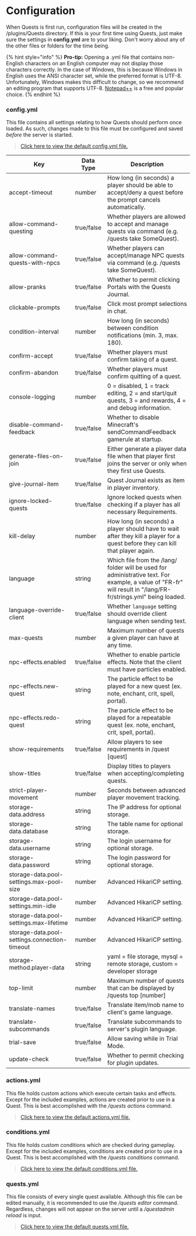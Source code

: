 # Configuration

When Quests is first run, configuration files will be created in the /plugins/Quests directory. If this is your first time using Quests, just make sure the settings in **config.yml** are to your liking. Don't worry about any of the other files or folders for the time being.

{% hint style="info" %}
**Pro-tip:** Opening a .yml file that contains non-English characters on an English computer may not display those characters correctly. In the case of Windows, this is because Windows in English uses the ANSI character set, while the preferred format is UTF-8. Unfortunately, Windows makes this difficult to change, so we recommend an editing program that supports UTF-8. [Notepad++](https://notepad-plus-plus.org/) is a free and popular choice.
{% endhint %}

### config.yml

This file contains all settings relating to how Quests should perform once loaded. As such, changes made to this file must be configured and saved _before_ the server is started.

> [Click here to view the default config.yml file.](https://github.com/PikaMug/Quests/blob/main/core/src/main/resources/config.yml)

| Key                                           | Data Type  | Description                                                                                                                                                    |
| --------------------------------------------- | ---------- | -------------------------------------------------------------------------------------------------------------------------------------------------------------- |
| accept-timeout                                | number     | How long (in seconds) a player should be able to accept/deny a quest before the prompt cancels automatically.                                                  |
| allow-command-questing                        | true/false | Whether players are allowed to accept and manage quests via command (e.g. /quests take SomeQuest).                                                             |
| allow-command-quests-with-npcs                | true/false | Whether players can accept/manage NPC quests via command (e.g. /quests take SomeQuest).                                                                        |
| allow-pranks                                  | true/false | Whether to permit clicking Portals with the Quests Journal.                                                                                                    |
| clickable-prompts                             | true/false | Click most prompt selections in chat.                                                                                                                          |
| condition-interval                            | number     | How long (in seconds) between condition notifications (min. 3, max. 180).                                                                                      |
| confirm-accept                                | true/false | Whether players must confirm taking of a quest.                                                                                                                |
| confirm-abandon                               | true/false | Whether players must confirm quitting of a quest.                                                                                                              |
| console-logging                               | number     | 0 = disabled, 1 = track editing, 2 = and start/quit quests, 3 = and rewards, 4 = and debug information.                                                        |
| disable-command-feedback                      | true/false | Whether to disable Minecraft's sendCommandFeedback gamerule at startup.                                                                                        |
| generate-files-on-join                        | true/false | Either generate a player data file when that player first joins the server or only when they first use Quests.                                                 |
| give-journal-item                             | true/false | Quest Journal exists as item in player inventory.                                                                                                              |
| ignore-locked-quests                          | true/false | Ignore locked quests when checking if a player has all necessary Requirements.                                                                                 |
| kill-delay                                    | number     | How long (in seconds) a player should have to wait after they kill a player for a quest before they can kill that player again.                                |
| language                                      | string     | Which file from the /lang/ folder will be used for administrative text. For example, a value of "FR-fr" will result in "/lang/FR-fr/strings.yml" being loaded. |
| language-override-client                      | true/false | Whether `language` setting should override client language when sending text.                                                                                  |
| max-quests                                    | number     | Maximum number of quests a given player can have at any time.                                                                                                  |
| npc-effects.enabled                           | true/false | Whether to enable particle effects. Note that the client must have particles enabled.                                                                          |
| npc-effects.new-quest                         | string     | The particle effect to be played for a new quest (ex. note, enchant, crit, spell, portal).                                                                     |
| npc-effects.redo-quest                        | string     | The particle effect to be played for a repeatable quest (ex. note, enchant, crit, spell, portal).                                                              |
| show-requirements                             | true/false | Allow players to see requirements in /quest \[quest]                                                                                                           |
| show-titles                                   | true/false | Display titles to players when accepting/completing quests.                                                                                                    |
| strict-player-movement                        | number     | Seconds between advanced player movement tracking.                                                                                                             |
| storage-data.address                          | string     | The IP address for optional storage.                                                                                                                           |
| storage-data.database                         | string     | The table name for optional storage.                                                                                                                           |
| storage-data.username                         | string     | The login username for optional storage.                                                                                                                       |
| storage-data.password                         | string     | The login password for optional storage.                                                                                                                       |
| storage-data.pool-settings.max-pool-size      | number     | Advanced HikariCP setting.                                                                                                                                     |
| storage-data.pool-settings.min-idle           | number     | Advanced HikariCP setting.                                                                                                                                     |
| storage-data.pool-settings.max-lifetime       | number     | Advanced HikariCP setting.                                                                                                                                     |
| storage-data.pool-settings.connection-timeout | number     | Advanced HikariCP setting.                                                                                                                                     |
| storage-method.player-data                    | string     | yaml = file storage, mysql = remote storage, custom = developer storage                                                                                        |
| top-limit                                     | number     | Maximum number of quests that can be displayed by /quests top \[number]                                                                                        |
| translate-names                               | true/false | Translate item/mob name to client's game language.                                                                                                             |
| translate-subcommands                         | true/false | Translate subcommands to server's plugin language.                                                                                                             |
| trial-save                                    | true/false | Allow saving while in Trial Mode.                                                                                                                              |
| update-check                                  | true/false | Whether to permit checking for plugin updates.                                                                                                                 |

### actions.yml

This file holds custom actions which execute certain tasks and effects. Except for the included examples, actions are created prior to use in a Quest. This is best accomplished with the _/quests actions_ command.

> [Click here to view the default actions.yml file.](https://github.com/PikaMug/Quests/blob/main/core/src/main/resources/actions.yml)

### conditions.yml

This file holds custom conditions which are checked during gameplay. Except for the included examples, conditions are created prior to use in a Quest. This is best accomplished with the _/quests conditions_ command.

> [Click here to view the default conditions.yml file.](https://github.com/PikaMug/Quests/blob/main/core/src/main/resources/conditions.yml)

### quests.yml

This file consists of every single quest available. Although this file can be edited manually, it is recommended to use the _/quests editor_ command. Regardless, changes will not appear on the server until a _/questadmin reload_ is input.

> [Click here to view the default quests.yml file.](https://github.com/PikaMug/Quests/blob/main/core/src/main/resources/quests.yml)
